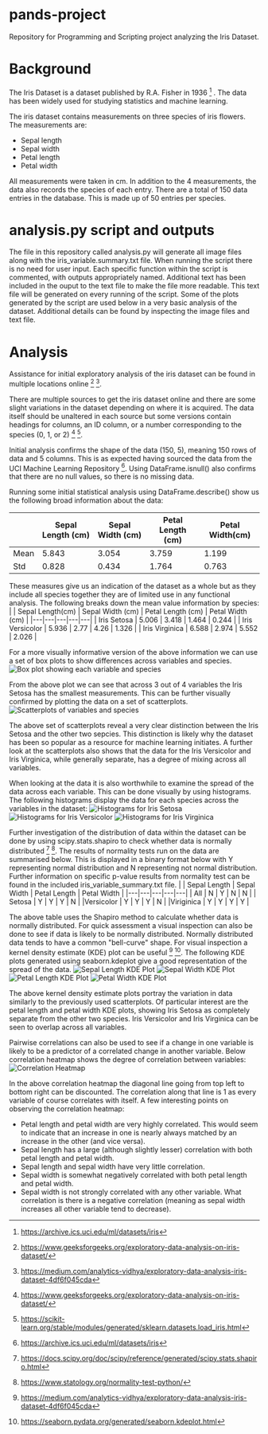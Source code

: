 # pands-project
Repository for Programming and Scripting project analyzing the Iris Dataset.

# Background
The Iris Dataset is a dataset published by R.A. Fisher in 1936 [^1] . The data has been widely used for studying statistics and machine learning.

The iris dataset contains measurements on three species of iris flowers. The measurements are:
- Sepal length
- Sepal width
- Petal length
- Petal width

All measurements were taken in cm. In addition to the 4 measurements, the data also records the species of each entry.
There are a total of 150 data entries in the database. This is made up of 50 entries per species.

# analysis.py script and outputs
The file in this repository called analysis.py will generate all image files along with the iris_variable.summary.txt file. When running the script there is no need for user input. Each specific function within the script is commented, with outputs appropriately named.
Additional text has been included in the ouput to the text file to make the file more readable. This text file will be generated on every running of the script.
Some of the plots generated by the script are used below in a very basic analysis of the dataset.
Additional details can be found by inspecting the image files and text file.

# Analysis
Assistance for initial exploratory analysis of the iris dataset can be found in multiple locations online [^2] [^3].

There are multiple sources to get the iris dataset online and there are some slight variations in the dataset depending on where it is acquired. The data itself should be unaltered in each source but some versions contain headings for columns, an ID column, or a number corresponding to the species (0, 1, or 2) [^2] [^4]. 

Initial analysis confirms the shape of the data (150, 5), meaning 150 rows of data and 5 columns. This is as expected having sourced the data from the UCI Machine Learning Repository [^1]. Using DataFrame.isnull() also confirms that there are no null values, so there is no missing data.

Running some initial statistical analysis using DataFrame.describe() show us the following broad information about the data:

| | Sepal Length (cm) | Sepal Width (cm) | Petal Length (cm) | Petal Width(cm) |
|---|---|---|---|---|
|Mean| 5.843 | 3.054 | 3.759 | 1.199 |
|Std| 0.828 | 0.434 | 1.764 | 0.763 |

These measures give us an indication of the dataset as a whole but as they include all species together they are of limited use in any functional analysis. The following breaks down the mean value information by species:
| | Sepal Length(cm) | Sepal Width (cm) | Petal Length (cm) | Petal Width (cm) |
|---|---|---|---|---|
| Iris Setosa | 5.006 | 3.418 | 1.464 | 0.244 |
| Iris Versicolor | 5.936 | 2.77 | 4.26 | 1.326 |
| Iris Virginica | 6.588 | 2.974 | 5.552 | 2.026 |

For a more visually informative version of the above information we can use a set of box plots to show differences across variables and species.
![Box plot showing each variable and species](box_plots.png)

From the above plot we can see that across 3 out of 4 variables the Iris Setosa has the smallest measurements. This can be further visually confirmed by plotting the data on a set of scatterplots.
![Scatterplots of variables and species](scatterplot_array.png)

The above set of scatterplots reveal a very clear distinction between the Iris Setosa and the other two sepcies. This distinction is likely why the dataset has been so popular as a resource for machine learning initiates.
A further look at the scatterplots also shows that the data for the Iris Versicolor and Iris Virginica, while generally separate, has a degree of mixing across all variables.

When looking at the data it is also worthwhile to examine the spread of the data across each variable. This can be done visually by using histograms. The following histograms display the data for each species across the variables in the dataset:
![Histograms for Iris Setosa](grouped_histograms_setosa.png)
![Histograms for Iris Versicolor](grouped_histograms_versicolor.png)
![Histograms for Iris Virginica](grouped_histograms_virginica.png)

Further investigation of the distribution of data within the dataset can be done by using scipy.stats.shapiro to check whether data is normally distributed [^5] [^6]. The results of normality tests run on the data are summarised below. This is displayed in a binary format below with Y representing normal distribution and N representing not normal distribution. Further information on specific p-value results from normality test can be found in the included iris_variable_summary.txt file.
| | Sepal Length | Sepal Width | Petal Length | Petal Width |
|---|---|---|---|---|
| All | N | Y | N | N |
| Setosa | Y | Y | Y | N |
|Versicolor | Y | Y | Y | N |
|Viriginica | Y | Y | Y | Y |

The above table uses the Shapiro method to calculate whether data is normally distributed. For quick assessment a visual inspection can also be done to see if data is likely to be normally distributed. Normally distributed data tends to have a common "bell-curve" shape. For visual inspection a kernel density estimate (KDE) plot can be useful [^3] [^7].
The following KDE plots generated using seaborn.kdeplot give a good representation of the spread of the data.
![Sepal Length KDE Plot](sepal_length_kde.png)
![Sepal Width KDE Plot](sepal_width_kde.png)
![Petal Length KDE Plot](petal_length_kde.png)
![Petal Width KDE Plot](petal_width_kde.png)

The above kernel density estimate plots portray the variation in data similarly to the previously used scatterplots. Of particular interest are the petal length and petal width KDE plots, showing Iris Setosa as completely separate from the other two species. Iris Versicolor and Iris Virginica can be seen to overlap across all variables.

Pairwise correlations can also be used to see if a change in one variable is likely to be a predictor of a correlated change in another variable. Below correlation heatmap shows the degree of correlation between variables:
![Correlation Heatmap](correlation_heatmap.png)

In the above correlation heatmap the diagonal line going from top left to bottom right can be discounted. The correlation along that line is 1 as every variable of course correlates with itself.
A few interesting points on observing the correlation heatmap:
- Petal length and petal width are very highly correlated. This would seem to indicate that an increase in one is nearly always matched by an increase in the other (and vice versa).
- Sepal length has a large (although slightly lesser) correlation with both petal length and petal width.
- Sepal length and sepal width have very little correlation.
- Sepal width is somewhat negatively correlated with both petal length and petal width.
- Sepal width is not strongly correlated with any other variable. What correlation is there is a negative correlation (meaning as sepal width increases all other variable tend to decrease).


[^1]: https://archive.ics.uci.edu/ml/datasets/iris
[^2]: https://www.geeksforgeeks.org/exploratory-data-analysis-on-iris-dataset/
[^3]: https://medium.com/analytics-vidhya/exploratory-data-analysis-iris-dataset-4df6f045cda
[^4]: https://scikit-learn.org/stable/modules/generated/sklearn.datasets.load_iris.html
[^5]: https://docs.scipy.org/doc/scipy/reference/generated/scipy.stats.shapiro.html
[^6]: https://www.statology.org/normality-test-python/
[^7]: https://seaborn.pydata.org/generated/seaborn.kdeplot.html
